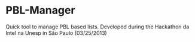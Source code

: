 PBL-Manager
===========

Quick tool to manage PBL based lists. Developed during the Hackathon da Intel na Unesp in São Paulo (03/25/2013)

